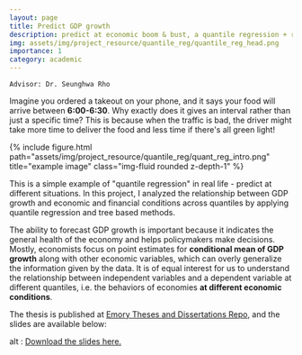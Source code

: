 ```yaml
---
layout: page
title: Predict GDP growth
description: predict at economic boom & bust, a quantile regression + random forest method
img: assets/img/project_resource/quantile_reg/quantile_reg_head.png
importance: 1
category: academic
---
```


```
Advisor: Dr. Seunghwa Rho
```

Imagine you ordered a takeout on your phone, and it says your food will arrive between **6:00-6:30**. Why exactly does it gives an interval rather than just a specific time? This is because when the traffic is bad, the driver might take more time to deliver the food and less time if there's all green light!

<div class="row">
    <!-- <div class="col-sm-8 mt-3 mt-md-0"> -->
    <div class="col-sm-8 col-sm-offset-4">
        {% include figure.html path="assets/img/project_resource/quantile_reg/quant_reg_intro.png" title="example image" class="img-fluid rounded z-depth-1" %}
    </div>
</div>

This is a simple example of "quantile regression" in real life - predict at different situations. In this project, I analyzed the relationship between GDP growth and economic and financial conditions across quantiles by applying quantile regression and tree based methods.

The ability to forecast GDP growth is important because it indicates the general health of the economy and helps policymakers make decisions. Mostly, economists focus on point estimates for **conditional mean of GDP growth** along with other economic variables, which can overly generalize the information given by the data. It is of equal interest for us to understand the relationship between independent variables and a dependent variable at different quantiles, i.e. the behaviors of economies **at different economic conditions**.

The thesis is published at <a href="https://etd.library.emory.edu/concern/etds/n009w3620?locale=en">Emory Theses and Dissertations Repo</a>, and the slides are available below:

<object width="80%" height="400" data="http://katherinewangqw.github.io/assets/pdf/Honors_Thesis_Presentation.pdf" type="application/pdf"> alt : <a href="http://katherinewangqw.github.io/assets/pdf/Honors_Thesis_Presentation.pdf">Download the slides here.</a>
</object>

<!-- <iframe src="//www.slideshare.net/slideshow/embed_code/key/2GCXok59XCB35c" width="595" height="485" frameborder="0" marginwidth="0" marginheight="0" scrolling="no" style="border:1px solid #CCC; border-width:1px; margin-bottom:5px; max-width: 100%;" allowfullscreen> </iframe> <div style="margin-bottom:5px"> <strong> <a href="//www.slideshare.net/QinwenKatherineWang/honorsthesispresentationpdf" title="Honors_Thesis_Presentation.pdf" target="_blank">Honors_Thesis_Presentation.pdf</a> </strong> from <strong><a href="//www.slideshare.net/QinwenKatherineWang" target="_blank">QinwenKatherineWang</a></strong> </div> -->